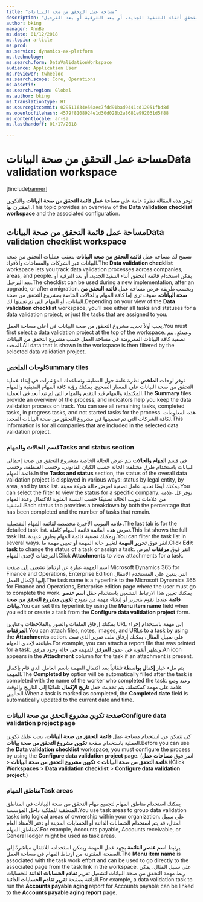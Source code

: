 ```yaml
---
title: "مساحة عمل التحقق من صحة البيانات"
description: "تسمح لك مساحة عمل قائمة التحقق من صحة البيانات بتعقب عمليات التحقق من صحة البيانات عبر الشركات والمساحات والأفراد. يمكن استخدام قائمة التحقق أثناء التنفيذ الجديد، أو بعد الترقية أو بعد الترحيل."
author: bking
manager: AnnBe
ms.date: 01/12/2018
ms.topic: article
ms.prod: 
ms.service: dynamics-ax-platform
ms.technology: 
ms.search.form: DataValidationWorkspace
audience: Application User
ms.reviewer: twheeloc
ms.search.scope: Core, Operations
ms.assetid: 
ms.search.region: Global
ms.author: bking
ms.translationtype: HT
ms.sourcegitcommit: 029511634e56aec7fdd91bad9441cd12951fbd8d
ms.openlocfilehash: 4579f8108924e1d30d028b2a8681e992031d5f88
ms.contentlocale: ar-sa
ms.lasthandoff: 01/17/2018

---
```


# <a name="data-validation-workspace"></a><span data-ttu-id="8dd80-104">مساحة عمل التحقق من صحة البيانات</span><span class="sxs-lookup"><span data-stu-id="8dd80-104">Data validation workspace</span></span>

[!include[banner](../includes/banner.md)]


<span data-ttu-id="8dd80-105">توفر هذه المقالة نظرة عامة على **مساحة عمل قائمة التحقق من صحة البيانات‬** والتكوين المقترن بها.</span><span class="sxs-lookup"><span data-stu-id="8dd80-105">This topic provides an overview of the **Data validation checklist workspace** and the associated configuration.</span></span>

## <a name="data-validation-checklist-workspace"></a><span data-ttu-id="8dd80-106">مساحة عمل قائمة التحقق من صحة البيانات</span><span class="sxs-lookup"><span data-stu-id="8dd80-106">Data validation checklist workspace</span></span>

<span data-ttu-id="8dd80-107">تسمح لك مساحة عمل **قائمة التحقق من صحة البيانات** بتعقب عمليات التحقق من صحة البيانات عبر الشركات والمساحات والأفراد.</span><span class="sxs-lookup"><span data-stu-id="8dd80-107">The **Data validation checklist** workspace lets you track data validation processes across companies, areas, and people.</span></span> <span data-ttu-id="8dd80-108">يمكن استخدام قائمة التحقق أثناء التنفيذ الجديد، أو بعد الترقية أو بعد الترحيل.</span><span class="sxs-lookup"><span data-stu-id="8dd80-108">The checklist can be used during a new implementation, after an upgrade, or after a migration.</span></span> <span data-ttu-id="8dd80-109">وبحسب طريقة عرض مساحة عمل **قائمة التحقق من صحة البيانات**، سوف ترى إما كافة المهام والحالات الخاصة بمشروع التحقق من صحة البيانات، أو المهام التي تم تعيينها لك.</span><span class="sxs-lookup"><span data-stu-id="8dd80-109">Depending on your view of the **Data validation checklist** workspace, you'll see either all tasks and statuses for a data validation project, or just the tasks that are assigned to you.</span></span>

<span data-ttu-id="8dd80-110">يجب أولاً تحديد مشروع التحقق من صحة البيانات في أعلى مساحة العمل.</span><span class="sxs-lookup"><span data-stu-id="8dd80-110">You must first select a data validation project at the top of the workspace.</span></span> <span data-ttu-id="8dd80-111">وعندئذٍ، تتم تصفية كافة البيانات المعروضة في مساحة العمل حسب مشروع التحقق من البيانات المحدد.</span><span class="sxs-lookup"><span data-stu-id="8dd80-111">All data that is shown in the workspace is then filtered by the selected data validation project.</span></span>

### <a name="summary-tiles"></a><span data-ttu-id="8dd80-112">لوحات الملخص</span><span class="sxs-lookup"><span data-stu-id="8dd80-112">Summary tiles</span></span>

<span data-ttu-id="8dd80-113">توفر لوحات **الملخص** نظرة عامة حول العملية، وتساعدك المؤشرات في إبقاء عملية التحقق من صحة البيانات على المسار الصحيح. يمكنك رؤية كافة المهام المتبقية والمهام المكتملة والمهام قيد التقدم والمهام التي لم تبدأ بعد في العملية.</span><span class="sxs-lookup"><span data-stu-id="8dd80-113">The **Summary** tiles provide an overview of the process, and indicators help you keep the data validation process on track. You can see all remaining tasks, completed tasks, in progress tasks, and not started tasks for the process.</span></span> <span data-ttu-id="8dd80-114">هذه المعلومات لكافة الشركات التي تم تضمينها في مشروع التحقق من صحة البيانات المحدد.</span><span class="sxs-lookup"><span data-stu-id="8dd80-114">This information is for all companies that are included in the selected data validation project.</span></span>

### <a name="tasks-and-status-section"></a><span data-ttu-id="8dd80-115">قسم الحالات والمهام</span><span class="sxs-lookup"><span data-stu-id="8dd80-115">Tasks and status section</span></span>

<span data-ttu-id="8dd80-116">في قسم **المهام والحالات** يتم عرض الحالة الخاصة بمشروع التحقق من صحة إجمالي البيانات باستخدام طرق مختلفة: الحالة حسب الكيان القانوني، وحسب المنطقة، وحسب قائمة المهام.</span><span class="sxs-lookup"><span data-stu-id="8dd80-116">In the **Tasks and status** section, the status of the overall data validation project is displayed in various ways: status by legal entity, by area, and by task list.</span></span> <span data-ttu-id="8dd80-117">يمكنك أيضًا تحديد عامل تصفية لعرض حالة شركة معينة.</span><span class="sxs-lookup"><span data-stu-id="8dd80-117">You can select the filter to view the status for a specific company.</span></span> <span data-ttu-id="8dd80-118">توفر كل علامة من علامات تبويب الحالة تصنيفًا حسب النسبة المئوية للاكتمال وعدد المهام المتبقية.</span><span class="sxs-lookup"><span data-stu-id="8dd80-118">Each status tab provides a breakdown by both the percentage that has been completed and the number of tasks that remain.</span></span>

<span data-ttu-id="8dd80-119">علامة التبويب الأخيرة مخصصة لقائمة المهام التفصيلية.</span><span class="sxs-lookup"><span data-stu-id="8dd80-119">The last tab is for the detailed task list.</span></span> <span data-ttu-id="8dd80-120">تعرض هذه القائمة قائمة المهام كاملة.</span><span class="sxs-lookup"><span data-stu-id="8dd80-120">This list shows the full task list.</span></span>
<span data-ttu-id="8dd80-121">ويمكنك تصفية قائمة المهام بطرق عديدة.‬</span><span class="sxs-lookup"><span data-stu-id="8dd80-121">You can filter the task list in several ways.</span></span> <span data-ttu-id="8dd80-122">انقر فوق **تحرير المهمة** لتغيير حالة المهمة أو تعيين مهمة ما.</span><span class="sxs-lookup"><span data-stu-id="8dd80-122">Click **Edit task** to change the status of a task or assign a task.</span></span> <span data-ttu-id="8dd80-123">انقر فوق **مرفقات** لعرض المرفقات لإحدى المهام.</span><span class="sxs-lookup"><span data-stu-id="8dd80-123">Click **Attachments** to view attachments for a task.</span></span>

<span data-ttu-id="8dd80-124">اسم المهمة عبارة عن ارتباط تشعبي إلى صفحة Microsoft Dynamics 365 for Finance and Operations, Enterprise Edition التي يتعين على المستخدم الانتقال إليها لإكمال العمل.</span><span class="sxs-lookup"><span data-stu-id="8dd80-124">The task name is a hyperlink to the Microsoft Dynamics 365 for Finance and Operations, Enterprise edition page where the user must go to complete the work.</span></span> <span data-ttu-id="8dd80-125">يمكنك تعيين هذا الارتباط التشعبي باستخدام حقل **اسم عنصر قائمة** عندما تقوم بتحرير أو إنشاء مهمة من نموذج **تكوين مشروع التحقق من صحة بيانات**.</span><span class="sxs-lookup"><span data-stu-id="8dd80-125">You can set this hyperlink by using the **Menu item name** field when you edit or create a task from the **Configure data validation project** form.</span></span>

<span data-ttu-id="8dd80-126">يمكنك إرفاق الملفات والصور والملاحظات وعناوين URL إلى مهمة باستخدام إجراء **المرفقات**.</span><span class="sxs-lookup"><span data-stu-id="8dd80-126">You can attach files, notes, images, and URLs to a task by using the **Attachments** action.</span></span> <span data-ttu-id="8dd80-127">على سبيل المثال، يمكنك إرفاق ملف تقرير الذي تمت طباعته لإحدى المهام.</span><span class="sxs-lookup"><span data-stu-id="8dd80-127">For example, you can attach a report file that was printed for a task.</span></span> <span data-ttu-id="8dd80-128">وتظهر أيقونة في عمود **المرفق** للمهمة في حالة وجود مرفق.</span><span class="sxs-lookup"><span data-stu-id="8dd80-128">An icon appears in the **Attachment** column for the task if an attachment is present.</span></span>

<span data-ttu-id="8dd80-129">يتم ملء خيار **إكمال بواسطة** تلقائياً بعد اكتمال المهمة باسم العامل الذي قام بإكمال المهمة.</span><span class="sxs-lookup"><span data-stu-id="8dd80-129">The **Completed by** option will be automatically filled after the task is completed with the name of the worker who completed the task.</span></span> <span data-ttu-id="8dd80-130">وعند وضع علامة على مهمة كمكتملة، يتم تحديث حقل **تاريخ الإكمال** تلقائيًا إلى التاريخ والوقت الحاليين.</span><span class="sxs-lookup"><span data-stu-id="8dd80-130">When a task is marked as completed, the **Completed date** field is automatically updated to the current date and time.</span></span>

### <a name="configure-data-validation-project-page"></a><span data-ttu-id="8dd80-131">صفحة تكوين مشروع التحقق من صحة البيانات</span><span class="sxs-lookup"><span data-stu-id="8dd80-131">Configure data validation project page</span></span>

<span data-ttu-id="8dd80-132">كي تتمكن من استخدام مساحة عمل **قائمة التحقق من صحة البيانات**، يجب عليك تكوين العملية باستخدام صفحة **تكوين مشروع التحقق من صحة بيانات**.</span><span class="sxs-lookup"><span data-stu-id="8dd80-132">Before you can use the **Data validation checklist** workspace, you must configure the process by using the **Configure data validation project** page.</span></span> <span data-ttu-id="8dd80-133">(انقر فوق **مساحات عمل** \> **‎قائمة التحقق من صحة البيانات** \> **تكوين مشروع التحقق من صحة البيانات**.)</span><span class="sxs-lookup"><span data-stu-id="8dd80-133">(Click **Workspaces** \> **Data validation checklist** \> **Configure data validation project**.)</span></span>

### <a name="task-areas"></a><span data-ttu-id="8dd80-134">مناطق المهام</span><span class="sxs-lookup"><span data-stu-id="8dd80-134">Task areas</span></span>

<span data-ttu-id="8dd80-135">يمكنك استخدام مناطق المهام لتجميع مهام التحقق من صحة البيانات في المناطق المنطقية للملكية داخل المؤسسة.</span><span class="sxs-lookup"><span data-stu-id="8dd80-135">You use task areas to group data validation tasks into logical areas of ownership within your organization.</span></span> <span data-ttu-id="8dd80-136">على سبيل المثال، قد يتم استخدام الحسابات الدائنة أو الحسابات المدينة أو دفتر الأستاذ العام كمناطق المهام.</span><span class="sxs-lookup"><span data-stu-id="8dd80-136">For example, Accounts payable, Accounts receivable, or General ledger might be used as task areas.</span></span>

<span data-ttu-id="8dd80-137">يرتبط **اسم عنصر القائمة** بجهد عمل المهمة ويمكن استخدامه للانتقال مباشرةً إلى الصفحة المقترنة من ارتباط المهام في مساحة العمل.</span><span class="sxs-lookup"><span data-stu-id="8dd80-137">The **Menu item name** is associated with the task work effort and can be used to go directly to the associated page from the task link in the workspace.</span></span> <span data-ttu-id="8dd80-138">على سبيل المثال، يمكن ربط مهمة التحقق من صحة البيانات لتشغيل تقرير **تقادم الحسابات الدائنة** للحسابات الدائنة بصفحة **تقرير تقادم الحسابات الدائنة**.</span><span class="sxs-lookup"><span data-stu-id="8dd80-138">For example, a data validation task to run the **Accounts payable aging** report for Accounts payable can be linked to the **Accounts payable aging report** page.</span></span>

